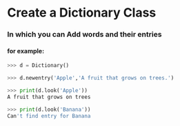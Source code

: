 # Create a Dictionary Class
### In which you can Add words and their entries 

#### for example: 

```python
>>> d = Dictionary()

>>> d.newentry('Apple','A fruit that grows on trees.')

>>> print(d.look('Apple'))
A fruit that grows on trees

>>> print(d.look('Banana'))
Can't find entry for Banana
```